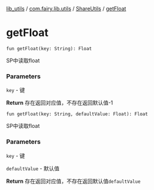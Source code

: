 [lib_utils](../../index.md) / [com.fairy.lib.utils](../index.md) / [ShareUtils](index.md) / [getFloat](./get-float.md)

# getFloat

`fun getFloat(key: String): Float`

SP中读取float

### Parameters

`key` - 键

**Return**
存在返回对应值，不存在返回默认值-1

`fun getFloat(key: String, defaultValue: Float): Float`

SP中读取float

### Parameters

`key` - 键

`defaultValue` - 默认值

**Return**
存在返回对应值，不存在返回默认值`defaultValue`

